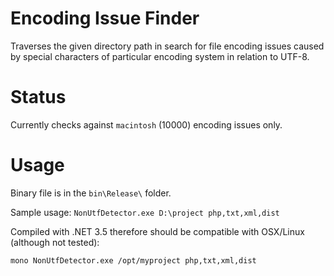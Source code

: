 Encoding Issue Finder
=====================

Traverses the given directory path in search for file encoding issues caused by special characters of particular encoding system in relation to UTF-8.

Status
======

Currently checks against `macintosh` (10000) encoding issues only.

Usage
=====

Binary file is in the `bin\Release\` folder.

Sample usage:
`NonUtfDetector.exe D:\project php,txt,xml,dist`

Compiled with .NET 3.5 therefore should be compatible with OSX/Linux (although not tested):

`mono NonUtfDetector.exe /opt/myproject php,txt,xml,dist`

